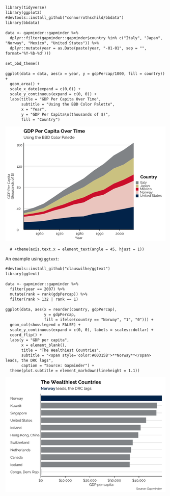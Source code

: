     library(tidyverse)
    library(ggplot2)
    #devtools::install_github("connorrothschild/bbdata")
    library(bbdata)

    data <- gapminder::gapminder %>% 
      dplyr::filter(gapminder::gapminder$country %in% c("Italy", "Japan", "Norway", "Mexico", "United States")) %>%
      dplyr::mutate(year = as.Date(paste(year, "-01-01", sep = "", format='%Y-%b-%d')))

    set_bbd_theme()

    ggplot(data = data, aes(x = year, y = gdpPercap/1000, fill = country)) +
      geom_area() +
      scale_x_date(expand = c(0,0)) +
      scale_y_continuous(expand = c(0, 0)) +
      labs(title = "GDP Per Capita Over Time",
           subtitle = "Using the BBD Color Palette",
           x = "Year",
           y = "GDP Per Capita\n(thousands of $)",
           fill = "Country")  

![](README_files/figure-markdown_strict/unnamed-chunk-1-1.png)

      # +theme(axis.text.x = element_text(angle = 45, hjust = 1))

An example using `ggtext`:

    #devtools::install_github("clauswilke/ggtext")
    library(ggtext)

    data <- gapminder::gapminder %>% 
      filter(year == 2007) %>% 
      mutate(rank = rank(gdpPercap)) %>% 
      filter(rank > 132 | rank == 1)

    ggplot(data, aes(x = reorder(country, gdpPercap), 
                     y = gdpPercap, 
                     fill = ifelse(country == "Norway", "1", "0"))) +
      geom_col(show.legend = FALSE) +
      scale_y_continuous(expand = c(0, 0), labels = scales::dollar) +
      coord_flip() +
      labs(y = "GDP per capita",
           x = element_blank(),
           title = "The Wealthiest Countries",
           subtitle = "<span style='color:#00315B'>**Norway**</span> leads, the DRC lags",
           caption = "Source: Gapminder") +
      theme(plot.subtitle = element_markdown(lineheight = 1.1))

![](README_files/figure-markdown_strict/unnamed-chunk-2-1.png)

